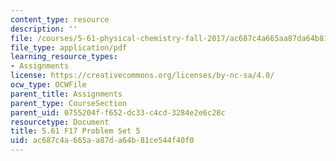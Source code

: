 ```yaml
---
content_type: resource
description: ''
file: /courses/5-61-physical-chemistry-fall-2017/ac687c4a665aa87da64b81ce544f40f0_MIT5_61F17_pset5.pdf
file_type: application/pdf
learning_resource_types:
- Assignments
license: https://creativecommons.org/licenses/by-nc-sa/4.0/
ocw_type: OCWFile
parent_title: Assignments
parent_type: CourseSection
parent_uid: 0755204f-f652-dc33-c4cd-3284e2e6c28c
resourcetype: Document
title: 5.61 F17 Problem Set 5
uid: ac687c4a-665a-a87d-a64b-81ce544f40f0
---
```

